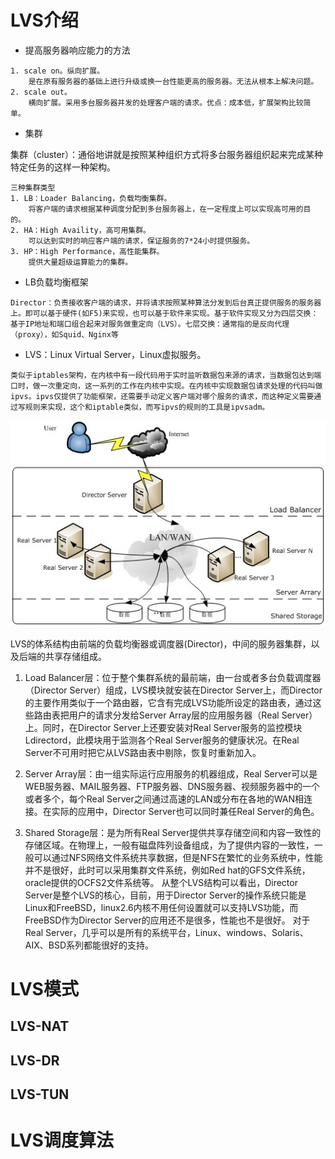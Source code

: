 # LVS介绍
* 提高服务器响应能力的方法
```
1. scale on。纵向扩展。
    是在原有服务器的基础上进行升级或换一台性能更高的服务器。无法从根本上解决问题。
2. scale out。
    横向扩展。采用多台服务器并发的处理客户端的请求。优点：成本低，扩展架构比较简单。
```

* 集群 

集群（cluster）：通俗地讲就是按照某种组织方式将多台服务器组织起来完成某种特定任务的这样一种架构。
```
三种集群类型
1. LB：Loader Balancing，负载均衡集群。
    将客户端的请求根据某种调度分配到多台服务器上，在一定程度上可以实现高可用的目的。
2. HA：High Availity，高可用集群。
    可以达到实时的响应客户端的请求，保证服务的7*24小时提供服务。
3. HP：High Performance，高性能集群。
    提供大量超级运算能力的集群。
```

* LB负载均衡框架
```
Director：负责接收客户端的请求，并将请求按照某种算法分发到后台真正提供服务的服务器上。即可以基于硬件(如F5)来实现，也可以基于软件来实现。基于软件实现又分为四层交换：基于IP地址和端口组合起来对服务做重定向（LVS）。七层交换：通常指的是反向代理（proxy），如Squid、Nginx等
```

* LVS：Linux Virtual Server，Linux虚拟服务。
```
类似于iptables架构，在内核中有一段代码用于实时监听数据包来源的请求，当数据包达到端口时，做一次重定向，这一系列的工作在内核中实现。在内核中实现数据包请求处理的代码叫做ipvs。ipvs仅提供了功能框架，还需要手动定义客户端对哪个服务的请求，而这种定义需要通过写规则来实现，这个和iptable类似，而写ipvs的规则的工具是ipvsadm。
```

![lvs的体系架构](https://github.com/felix1115/Docs/blob/master/Images/lvs-1.png)


LVS的体系结构由前端的负载均衡器或调度器(Director)，中间的服务器集群，以及后端的共享存储组成。

1. Load Balancer层：位于整个集群系统的最前端，由一台或者多台负载调度器（Director Server）组成，LVS模块就安装在Director Server上，而Director的主要作用类似于一个路由器，它含有完成LVS功能所设定的路由表，通过这些路由表把用户的请求分发给Server Array层的应用服务器（Real Server）上。同时，在Director Server上还要安装对Real Server服务的监控模块Ldirectord，此模块用于监测各个Real Server服务的健康状况。在Real Server不可用时把它从LVS路由表中剔除，恢复时重新加入。

2. Server Array层：由一组实际运行应用服务的机器组成，Real Server可以是WEB服务器、MAIL服务器、FTP服务器、DNS服务器、视频服务器中的一个或者多个，每个Real Server之间通过高速的LAN或分布在各地的WAN相连接。在实际的应用中，Director Server也可以同时兼任Real Server的角色。

3. Shared Storage层：是为所有Real Server提供共享存储空间和内容一致性的存储区域。在物理上，一般有磁盘阵列设备组成，为了提供内容的一致性，一般可以通过NFS网络文件系统共享数据，但是NFS在繁忙的业务系统中，性能并不是很好，此时可以采用集群文件系统，例如Red hat的GFS文件系统，oracle提供的OCFS2文件系统等。
从整个LVS结构可以看出，Director Server是整个LVS的核心，目前，用于Director Server的操作系统只能是Linux和FreeBSD，linux2.6内核不用任何设置就可以支持LVS功能，而FreeBSD作为Director Server的应用还不是很多，性能也不是很好。
对于Real Server，几乎可以是所有的系统平台，Linux、windows、Solaris、AIX、BSD系列都能很好的支持。

# LVS模式
## LVS-NAT

## LVS-DR

## LVS-TUN


# LVS调度算法
